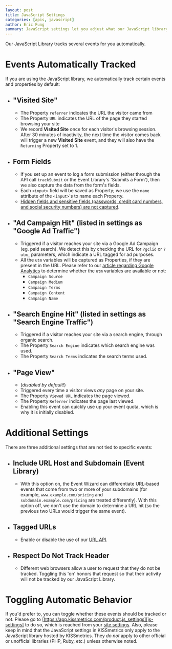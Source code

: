 ```yaml
---
layout: post
title: JavaScript Settings
categories: [apis, javascript]
author: Eric Fung
summary: JavaScript settings let you adjust what our JavaScript library can do automatically for you.
---
```

Our JavaScript Library tracks several events for you automatically. 

# Events Automatically Tracked

If you are using the JavaScript library, we automatically track certain events and properties by default:

* ## "Visited Site"
  * The Property `referrer` indicates the URL the visitor came from
  * The Property `URL` indicates the URL of the page they started browsing your site
  * We record **Visited Site** once for each visitor's browsing session. After 30 minutes of inactivity, the next time the visitor comes back will trigger a new **Visited Site** event, and they will also have the `Returning` Property set to 1.
* ## Form Fields
  * If you set up an event to log a form submission (either through the API call `trackSubmit` or the Event Library's 'Submits a Form'), then we also capture the data from the form's fields.
  * Each `<input>` field will be saved as Property; we use the `name` attribute of the `<input>`'s to name each Property.
  * [Hidden fields and sensitive fields (passwords, credit card numbers, and social security numbers) are not captured][fields-not-tracked].
* ## "Ad Campaign Hit" (listed in settings as "Google Ad Traffic")
  * Triggered if a visitor reaches your site via a Google Ad Campaign (eg. paid search). We detect this by checking the URL for `?gclid` or `?utm_` parameters, which indicate a URL tagged for ad purposes.
  * All the `utm` variables will be captured as Properties, if they are present in the URL. Please refer to our [article regarding Google Analytics][utm] to determine whether the `utm` variables are available or not:
    * `Campaign Source`
    * `Campaign Medium`
    * `Campaign Terms`
    * `Campaign Content`
    * `Campaign Name`
* ## "Search Engine Hit" (listed in settings as "Search Engine Traffic")
  * Triggered if a visitor reaches your site via a search engine, through organic search.
  * The Property `Search Engine` indicates which search engine was used.
  * The Property `Search Terms` indicates the search terms used.
* ## "Page View"
  * (*disabled by default!*)
  * Triggered every time a visitor views _any_ page on your site.
  * The Property `Viewed URL` indicates the page viewed.
  * The Property `Referrer` indicates the page last viewed.
  * Enabling this event can quickly use up your event quota, which is why it is initially disabled.

# Additional Settings

There are three additional settings that are not tied to specific events:

* ## Include URL Host and Subdomain (Event Library)
  * With this option on, the Event Wizard can differentiate URL-based events that come from two or more of your subdomains (for example, `www.example.com/pricing` and `subdomain.example.com/pricing` are treated differently). With this option off, we don't use the domain to determine a URL hit (so the previous two URLs would trigger the same event).
* ## Tagged URLs
  * Enable or disable the use of our [URL API][url].
* ## Respect Do Not Track Header
  * Different web browsers allow a user to request that they do not be tracked. Toggling this 'on' honors that request so that their activity will not be tracked by our JavaScript Library.

# Toggling Automatic Behavior

If you'd prefer to, you can toggle whether these events should be tracked or not. Please go to [https://app.kissmetrics.com/product.js_settings][js-settings] to do so, which is reached from your [site settings][settings]. Also, please keep in mind that the JavaScript settings in KISSmetrics only apply to the JavaScript library hosted by KISSmetrics. They *do not* apply to other official or unofficial libraries (PHP, Ruby, etc.) unless otherwise noted.

[settings]: https://app.kissmetrics.com/settings
[js-settings]: https://app.kissmetrics.com/product.js_settings
[url]: /apis/url
[privacy]: http://www.kissmetrics.com/user-privacy
[fields-not-tracked]: /apis/javascript/javascript-specific/protected-form-fields
[utm]: /integrations/utm-variables#google-analytics-8217-auto-tagging-vs-manual-tagging